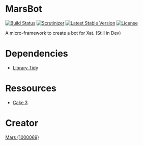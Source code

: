 # MarsBot

[![Build Status](https://img.shields.io/travis/Xety/MarsBot.svg?style=flat-square)](https://travis-ci.org/Xety/MarsBot)
[![Scrutinizer](https://img.shields.io/scrutinizer/g/Xety/MarsBot.svg?style=flat-square)](https://scrutinizer-ci.com/g/Xety/MarsBot)
[![Latest Stable Version](https://img.shields.io/packagist/v/Xety/MarsBot.svg?style=flat-square)](https://packagist.org/packages/xety/marsbot)
[![License](https://img.shields.io/badge/license-MIT-brightgreen.svg?style=flat-square)](https://packagist.org/packages/xety/marsbot)

A micro-framework to create a bot for Xat. (Still in Dev)

# Dependencies
* [Library Tidy](https://php.net/manual/en/book.tidy.php)

# Ressources
* [Cake 3](https://github.com/cakephp/cakephp)

# Creator
[Mars (1000069)](http://xat.me/Mars)
